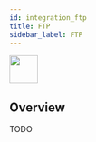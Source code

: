 ```yaml
---
id: integration_ftp
title: FTP
sidebar_label: FTP
---
```



<img src="https://renative.org/img/ic_integrations.png" width=50 height=50 />

## Overview

TODO
